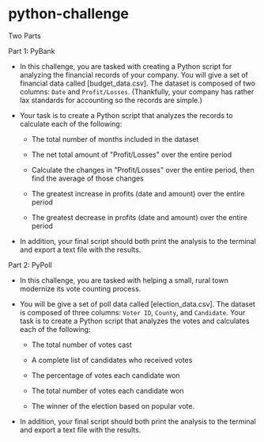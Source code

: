 # python-challenge
Two Parts


Part 1: PyBank

* In this challenge, you are tasked with creating a Python script for analyzing the financial records of your company. 
You will give a set of financial data called [budget_data.csv]. 
The dataset is composed of two columns: `Date` and `Profit/Losses`. 
(Thankfully, your company has rather lax standards for accounting so the records are simple.)

* Your task is to create a Python script that analyzes the records to calculate each of the following:

  * The total number of months included in the dataset

  * The net total amount of "Profit/Losses" over the entire period

  * Calculate the changes in "Profit/Losses" over the entire period, then find the average of those changes

  * The greatest increase in profits (date and amount) over the entire period

  * The greatest decrease in profits (date and amount) over the entire period

* In addition, your final script should both print the analysis to the terminal and export a text file with the results.


Part 2: PyPoll

* In this challenge, you are tasked with helping a small, rural town modernize its vote counting process.

* You will be give a set of poll data called [election_data.csv]. 
The dataset is composed of three columns: `Voter ID`, `County`, and `Candidate`. 
Your task is to create a Python script that analyzes the votes and calculates each of the following:

  * The total number of votes cast

  * A complete list of candidates who received votes

  * The percentage of votes each candidate won

  * The total number of votes each candidate won

  * The winner of the election based on popular vote.

* In addition, your final script should both print the analysis to the terminal and export a text file with the results.
